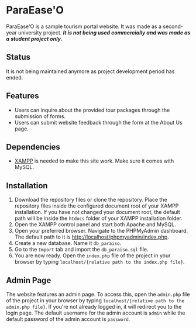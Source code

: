 # ParaEase'O
ParaEase'O is a sample tourism portal website. It was made as a second-year university project. ***It is not being used commercially and was made as a student project only.***

## Status
It is not being maintained anymore as project development period has ended.

## Features
 - Users can inquire about the provided tour packages through the submission of forms.
 - Users can submit website feedback through the form at the About Us page.

## Dependencies
- [XAMPP](https://www.apachefriends.org/download.html) is needed to make this site work. Make sure it comes with MySQL.

## Installation
1. Download the repository files or clone the repository. Place the repository files inside the configured document root of your XAMPP installation. If you have not changed your document root, the default path will be inside the `htdocs` folder of your XAMPP installation folder.
2. Open the XAMPP control panel and start both Apache and MySQL.
3. Open your preferred browser. Navigate to the PHPMyAdmin dashboard. The default path to it is [http://localhost/phpmyadmin/index.php](http://localhost/phpmyadmin/index.php).
4. Create a new database. Name it `db_paraiso`.
5. Go to the `Import` tab and import the `db_paraiso.sql` file.
6. You are now ready. Open the `index.php` file of the project in your browser by typing `localhost/{relative path to the index.php file}`.

## Admin Page
The website features an admin page. To access this, open the `admin.php` file of the project in your browser by typing `localhost/{relative path to the admin.php file}`. If you're not already logged in, it will redirect you to the login page. The default username for the admin account is `admin` while the default password of the admin account is `password`.
